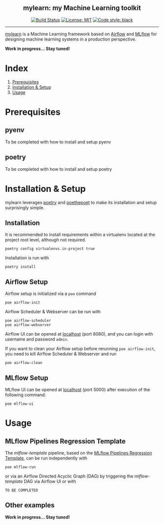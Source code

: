 <h2 align="center">mylearn: my Machine Learning toolkit</h2>

<p align="center">
<a href="https://circleci.com/gh/MichaelKarpe/mylearn"><img alt="Build Status" src="https://circleci.com/gh/MichaelKarpe/mylearn.svg?style=shield"></a>
<a href="https://github.com/psf/black/blob/master/LICENSE"><img alt="License: MIT" src="https://black.readthedocs.io/en/stable/_static/license.svg"></a>
<a href="https://github.com/psf/black"><img alt="Code style: black" src="https://img.shields.io/badge/code%20style-black-000000.svg"></a>
</p>

___

[mylearn](https://github.com/MichaelKarpe/mylearn) is a Machine Learning framework based on
[Airflow](https://github.com/apache/airflow) and [MLflow](https://github.com/mlflow/mlflow) for designing machine
learning systems in a production perspective.

**Work in progress... Stay tuned!**

# Index

1. [Prerequisites](#prerequisites)
2. [Installation & Setup](#installation-setup)
3. [Usage](#usage)

# Prerequisites

## pyenv

To be completed with how to install and setup pyenv

## poetry

To be completed with how to install and setup poetry

# Installation & Setup

mylearn leverages [poetry](https://github.com/python-poetry/poetry) and [poethepoet](https://github.com/nat-n/poethepoet)
to make its installation and setup surprisingly simple.

## Installation

It is recommended to install requirements within a virtualenv located at the project root level, although not required.
```commandline
poetry config virtualenvs.in-project true
```

Installation is run with
```commandline
poetry install
```

## Airflow Setup

Airflow setup is initialized via a `poe` command
```commandline
poe airflow-init
```

Airflow Scheduler & Webserver can be run with
```commandline
poe airflow-scheduler
poe airflow-webserver
```

Airflow UI can be opened at [localhost](0.0.0.0:8080) (port 8080), and you can login with username and password `admin`.

If you want to clean your Airflow setup before rerunning `poe airflow-init`, you need to kill Airflow Scheduler &
Webserver and run
```commandline
poe airflow-clean
```

## MLflow Setup

MLflow UI can be opened at [localhost](0.0.0.0:5000) (port 5000) after execution of the following command:
```commandline
poe mlflow-ui
```

# Usage

## MLflow Pipelines Regression Template

The *mlflow-template* pipeline, based on the
[MLflow Pipelines Regression Template](https://github.com/mlflow/mlp-regression-template), can be run independently with
```commandline
poe mlflow-run
```

or via an Airflow Directed Acyclic Graph (DAG) by triggering the *mlflow-template* DAG via Airflow UI or with
```commandline
TO BE COMPLETED
```

## Other examples

**Work in progress... Stay tuned!**
